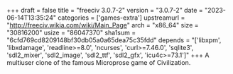 +++
draft = false
title = "freeciv 3.0.7-2"
version = "3.0.7-2"
date = "2023-06-14T13:35:24"
categories = ['games-extra']
upstreamurl = "http://freeciv.wikia.com/wiki/Main_Page"
arch = "x86_64"
size = "30816200"
usize = "86047370"
sha1sum = "6cfd769cd8209148bf30db05a0a65dea75c35fdd"
depends = "['libxpm', 'libxdamage', 'readline>=8.0', 'ncurses', 'curl>=7.46.0', 'sqlite3', 'sdl2_mixer', 'sdl2_image', 'sdl2_ttf', 'sdl2_gfx', 'icu4c>=73.1']"
+++
A multiuser clone of the famous Microprose game of Civilization.